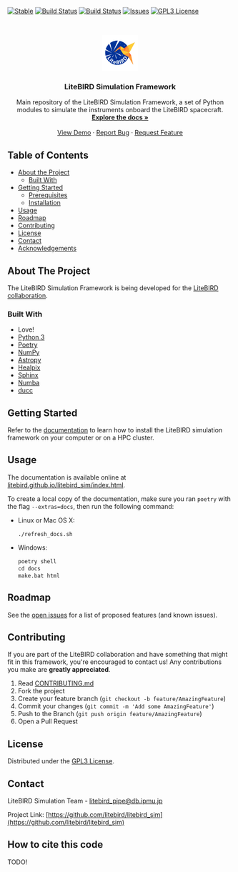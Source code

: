 <!--
Template taken from https://github.com/othneildrew/Best-README-Template

*** To avoid retyping too much info. Do a search and replace for the following:
*** github_username, repo, twitter_handle, email
-->


<!-- PROJECT SHIELDS -->
<!--
*** I'm using markdown "reference style" links for readability.
*** Reference links are enclosed in brackets [ ] instead of parentheses ( ).
*** See the bottom of this document for the declaration of the reference variables
*** for contributors-url, forks-url, etc. This is an optional, concise syntax you may use.
*** https://www.markdownguide.org/basic-syntax/#reference-style-links
-->
[![Stable](https://img.shields.io/badge/docs-stable-blue.svg)](https://litebird-sim.readthedocs.io/en/latest/)
[![Build Status](https://travis-ci.com/litebird/litebird_sim.svg?branch=master)](https://travis-ci.com/litebird/litebird_sim)
[![Build Status](https://ci.appveyor.com/api/projects/status/github/litebird/litebird-sim?svg=true)](https://ci.appveyor.com/project/litebird/litebird-sim)
[![Issues][issues-shield]][issues-url]
[![GPL3 License][license-shield]][license-url]


<!-- PROJECT LOGO -->
<br />
<p align="center">
  <a href="https://github.com/litebird/litebird_sim">
    <img src="images/logo.png" alt="Logo" width="80" height="80">
  </a>

  <h3 align="center">LiteBIRD Simulation Framework</h3>

  <p align="center">
    Main repository of the LiteBIRD Simulation Framework, a set of Python modules to simulate the instruments onboard the LiteBIRD spacecraft.
    <br />
    <a href="https://litebird-sim.readthedocs.io/en/latest/"><strong>Explore the docs »</strong></a>
    <br />
    <br />
    <a href="https://litebird-sim.readthedocs.io/en/latest/tutorial.html">View Demo</a>
    ·
    <a href="https://github.com/litebird/litebird_sim/issues">Report Bug</a>
    ·
    <a href="https://github.com/litebird/litebird_sim/issues">Request Feature</a>
  </p>
</p>



<!-- TABLE OF CONTENTS -->
## Table of Contents

* [About the Project](#about-the-project)
  * [Built With](#built-with)
* [Getting Started](#getting-started)
  * [Prerequisites](#prerequisites)
  * [Installation](#installation)
* [Usage](#usage)
* [Roadmap](#roadmap)
* [Contributing](#contributing)
* [License](#license)
* [Contact](#contact)
* [Acknowledgements](#acknowledgements)



<!-- ABOUT THE PROJECT -->
## About The Project

The LiteBIRD Simulation Framework is being developed for the
[LiteBIRD collaboration](http://litebird.jp/eng/).


### Built With

-   Love!
-   [Python 3](https://www.python.org)
-   [Poetry](https://python-poetry.org/)
-   [NumPy](https://numpy.org)
-   [Astropy](https://www.astropy.org)
-   [Healpix](https://healpix.jpl.nasa.gov)
-   [Sphinx](https://www.sphinx-doc.org/en/master/)
-   [Numba](https://numba.pydata.org/)
-   [ducc](https://github.com/litebird/ducc)


<!-- GETTING STARTED -->
## Getting Started

Refer to the
[documentation](https://litebird-sim.readthedocs.io/en/latest/installation.html)
to learn how to install the LiteBIRD simulation framework on your
computer or on a HPC cluster.


<!-- USAGE EXAMPLES -->
## Usage

The documentation is available online at
[litebird.github.io/litebird_sim/index.html](https://litebird.github.io/litebird_sim/build/html/index.html).

To create a local copy of the documentation, make sure you ran
`poetry` with the flag `--extras=docs`, then run the following
command:

-   Linux or Mac OS X:
    ```
    ./refresh_docs.sh
    ```

-   Windows:
    ```
    poetry shell
    cd docs
    make.bat html
    ```


<!-- ROADMAP -->
## Roadmap

See the [open issues](https://github.com/litebird/litebird_sim/issues)
for a list of proposed features (and known issues).


<!-- CONTRIBUTING -->
## Contributing

If you are part of the LiteBIRD collaboration and have something that
might fit in this framework, you're encouraged to contact us! Any
contributions you make are **greatly appreciated**.

1.  Read [CONTRIBUTING.md](https://github.com/litebird/litebird_sim/blob/master/CONTRIBUTING.md)
2.  Fork the project
3.  Create your feature branch (`git checkout -b feature/AmazingFeature`)
4.  Commit your changes (`git commit -m 'Add some AmazingFeature'`)
5.  Push to the Branch (`git push origin feature/AmazingFeature`)
6.  Open a Pull Request


<!-- LICENSE -->
## License

Distributed under the [GPL3 License][license-url].


<!-- CONTACT -->
## Contact

LiteBIRD Simulation Team - litebird_pipe@db.ipmu.jp

Project Link: [https://github.com/litebird/litebird_sim](https://github.com/litebird/litebird_sim)



<!-- ACKNOWLEDGEMENTS -->
## How to cite this code

TODO!


<!-- MARKDOWN LINKS & IMAGES -->
<!-- https://www.markdownguide.org/basic-syntax/#reference-style-links -->
[issues-shield]: https://img.shields.io/github/issues/litebird/litebird_sim?style=flat-square
[issues-url]: https://github.com/litebird/litebird_sim/issues
[license-shield]: https://img.shields.io/github/license/litebird/litebird_sim.svg?style=flat-square
[license-url]: https://github.com/litebird/litebird_sim/blob/master/LICENSE

<!-- Once we have some nice screenshot, let's put a link to it here! -->
[product-screenshot]: images/screenshot.png
